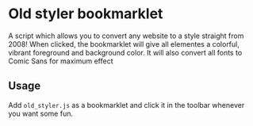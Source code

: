 # Old styler bookmarklet

A script which allows you to convert any website to a style straight from 2008!
When clicked, the bookmarklet will give all elementes a colorful, vibrant foreground and background color. It will also convert all fonts to Comic Sans for maximum effect

## Usage

Add `old_styler.js` as a bookmarklet and click it in the toolbar whenever you want some fun.